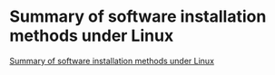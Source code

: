 # Summary of software installation methods under Linux
[Summary of software installation methods under Linux](https://aiwithcloud.com/?p=1699)